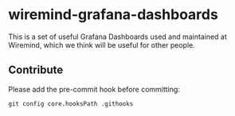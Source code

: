 # wiremind-grafana-dashboards

This is a set of useful Grafana Dashboards used and maintained at Wiremind, which we think will be useful for other people.

## Contribute

Please add the pre-commit hook before committing:

`git config core.hooksPath .githooks`
